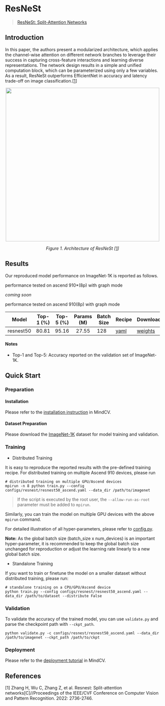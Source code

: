 # ResNeSt

> [ResNeSt: Split-Attention Networks](https://arxiv.org/abs/2004.08955)

## Introduction

In this paper, the authors present a modularized architecture, which applies the channel-wise attention on different
network branches to leverage their success in capturing cross-feature interactions and learning diverse representations.
The network design results in a simple and unified computation block, which can be parameterized using only a few
variables. As a result, ResNeSt outperforms EfficientNet in accuracy and latency trade-off on image
classification.[[1](#references)]

<p align="center">
  <img src="https://user-images.githubusercontent.com/53842165/223672204-8ac59c6c-cd8a-45c2-945f-7e556c383056.jpg" width=500 />
</p>
<p align="center">
  <em>Figure 1. Architecture of ResNeSt [<a href="#references">1</a>] </em>
</p>

## Results

Our reproduced model performance on ImageNet-1K is reported as follows.

performance tested on ascend 910*(8p) with graph mode

*coming soon*

performance tested on ascend 910(8p) with graph mode

<div align="center">

|   Model   | Top-1 (%) | Top-5 (%) | Params (M) | Batch Size | Recipe                                                                                          | Download                                                                                 |
|:---------:|:---------:|:---------:|:----------:|------------|-------------------------------------------------------------------------------------------------|------------------------------------------------------------------------------------------|
| resnest50 |   80.81   |   95.16   |   27.55    | 128        | [yaml](https://github.com/mindspore-lab/mindcv/blob/main/configs/resnest/resnest50_ascend.yaml) | [weights](https://download.mindspore.cn/toolkits/mindcv/resnest/resnest50-f2e7fc9c.ckpt) |

</div>

#### Notes

- Top-1 and Top-5: Accuracy reported on the validation set of ImageNet-1K.

## Quick Start

### Preparation

#### Installation

Please refer to the [installation instruction](https://github.com/mindspore-ecosystem/mindcv#installation) in MindCV.

#### Dataset Preparation

Please download the [ImageNet-1K](https://www.image-net.org/challenges/LSVRC/2012/index.php) dataset for model training
and validation.

### Training

* Distributed Training

It is easy to reproduce the reported results with the pre-defined training recipe. For distributed training on multiple
Ascend 910 devices, please run

```shell
# distributed training on multiple GPU/Ascend devices
mpirun -n 8 python train.py --config configs/resnest/resnest50_ascend.yaml --data_dir /path/to/imagenet
```

> If the script is executed by the root user, the `--allow-run-as-root` parameter must be added to `mpirun`.

Similarly, you can train the model on multiple GPU devices with the above `mpirun` command.

For detailed illustration of all hyper-parameters, please refer
to [config.py](https://github.com/mindspore-lab/mindcv/blob/main/config.py).

**Note:**  As the global batch size  (batch_size x num_devices) is an important hyper-parameter, it is recommended to
keep the global batch size unchanged for reproduction or adjust the learning rate linearly to a new global batch size.

* Standalone Training

If you want to train or finetune the model on a smaller dataset without distributed training, please run:

```shell
# standalone training on a CPU/GPU/Ascend device
python train.py --config configs/resnest/resnest50_ascend.yaml --data_dir /path/to/dataset --distribute False
```

### Validation

To validate the accuracy of the trained model, you can use `validate.py` and parse the checkpoint path
with `--ckpt_path`.

```shell
python validate.py -c configs/resnest/resnest50_ascend.yaml --data_dir /path/to/imagenet --ckpt_path /path/to/ckpt
```

### Deployment

Please refer to the [deployment tutorial](https://mindspore-lab.github.io/mindcv/tutorials/deployment/) in MindCV.

## References

[1] Zhang H, Wu C, Zhang Z, et al. Resnest: Split-attention networks[C]//Proceedings of the IEEE/CVF Conference on
Computer Vision and Pattern Recognition. 2022: 2736-2746.
